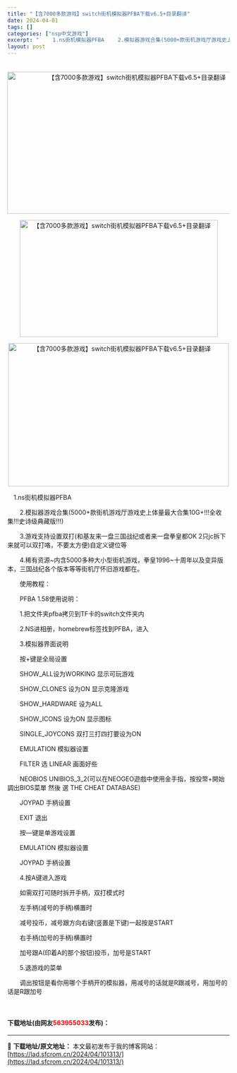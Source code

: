 ```yaml
---
title: "【含7000多款游戏】switch街机模拟器PFBA下载v6.5+目录翻译"
date: 2024-04-01
tags: []
categories: ["nsp中文游戏"]
excerpt: "　 　1.ns街机模拟器PFBA 　　2.模拟器游戏合集(5000+款街机游戏厅游戏史上体量最大合集10G+!!!全收集!!!史诗级典藏版!!!) 　　3.游戏支持设置双打(和基友来一盘三国战纪或者来一盘拳皇都OK 2只jc拆下来就可以双打咯，不要太方便)自定义键位等 　　4.稀有资源~内含5000&hellip;"
layout: post
---
```


 <p style="text-align: center;">　<img src="https://lad.sfcrom.cn/wp-content/uploads/2024/04/20240331_6609f4e4667ee.webp" style="width: 572px; height: 322px;" alt="【含7000多款游戏】switch街机模拟器PFBA下载v6.5+目录翻译" /></p> <p style="text-align: center;"><img src="https://lad.sfcrom.cn/wp-content/uploads/2024/04/20240331_6609f4e4d04af.webp" style="width: 449px; height: 265px;" alt="【含7000多款游戏】switch街机模拟器PFBA下载v6.5+目录翻译" /></p> <p style="text-align: center;"><img src="https://lad.sfcrom.cn/wp-content/uploads/2024/04/20240331_6609f4e5430d2.webp" style="width: 500px; height: 325px;" alt="【含7000多款游戏】switch街机模拟器PFBA下载v6.5+目录翻译" /></p> <p>　1.ns街机模拟器PFBA</p> <p>　　2.模拟器游戏合集(5000+款街机游戏厅游戏史上体量最大合集10G+!!!全收集!!!史诗级典藏版!!!)</p> <p>　　3.游戏支持设置双打(和基友来一盘三国战纪或者来一盘拳皇都OK 2只jc拆下来就可以双打咯，不要太方便)自定义键位等</p> <p>　　4.稀有资源~内含5000多种大小型街机游戏，拳皇1996~十周年以及变异版本，三国战纪各个版本等等街机厅怀旧游戏都在。</p> <p>　　使用教程：</p> <p>　　PFBA 1.58使用说明：</p> <p>　　1.把文件夹pfba拷贝到TF卡的switch文件夹内</p> <p>　　2.NS进相册，homebrew标签找到PFBA，进入</p> <p>　　3.模拟器界面说明</p> <p>　　按+键是全局设置</p> <p>　　SHOW_ALL设为WORKING 显示可玩游戏</p> <p>　　SHOW_CLONES 设为ON 显示克隆游戏</p> <p>　　SHOW_HARDWARE 设为ALL</p> <p>　　SHOW_ICONS 设为ON 显示图标</p> <p>　　SINGLE_JOYCONS 双打三打四打要设为ON</p> <p>　　EMULATION 模拟器设置</p> <p>　　FILTER 选 LINEAR 画面好些</p> <p>　　NEOBIOS UNIBIOS_3_2(可以在NEOGEO遊戲中使用金手指，按投幣+開始 調出BIOS菜單 然後 選 THE CHEAT DATABASE)</p> <p>　　JOYPAD 手柄设置</p> <p>　　EXIT 退出</p> <p>　　按&mdash;键是单游戏设置</p> <p>　　EMULATION 模拟器设置</p> <p>　　JOYPAD 手柄设置</p> <p>　　4.按A键进入游戏</p> <p>　　如需双打可随时拆开手柄，双打模式时</p> <p>　　左手柄(减号的手柄)横置时</p> <p>　　减号投币，减号跟方向右键(竖置是下键)一起按是START</p> <p>　　右手柄(加号的手柄)横置时</p> <p>　　加号跟A(印着A的那个按钮)投币，加号是START</p> <p>　　5.退游戏的菜单</p> <p>　　调出按钮是看你用哪个手柄开的模拟器，用减号的话就是R跟减号，用加号的话是R跟加号</p> <p>&nbsp;</p> <p><h4>下载地址(由网友<font color="red">563955033</font>发布)：</h4></p> 

---
📖 **下载地址/原文地址：** 本文最初发布于我的博客网站：[https://lad.sfcrom.cn/2024/04/101313/](https://lad.sfcrom.cn/2024/04/101313/)
